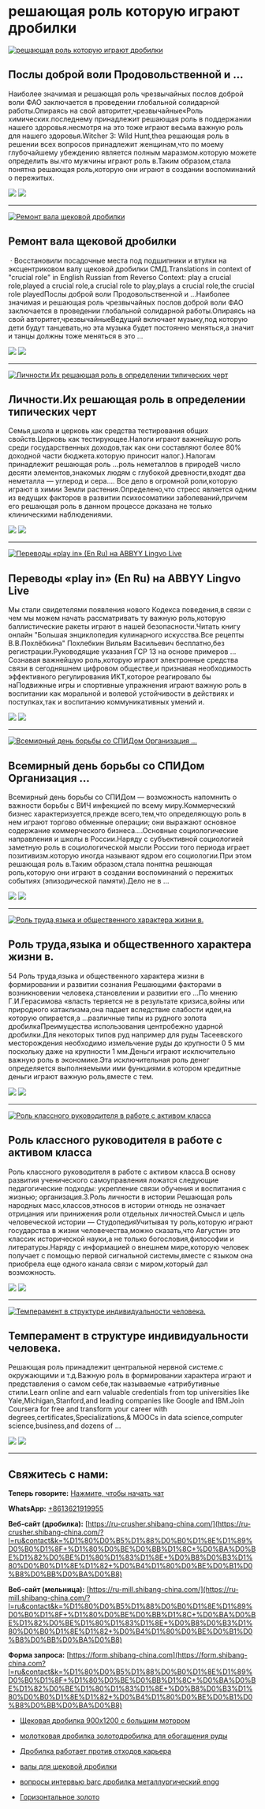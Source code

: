 # решающая роль которую играют дробилки

<a href="https://swt.shibang-china.com/?l=ru&img&k=%D1%80%D0%B5%D1%88%D0%B0%D1%8E%D1%89%D0%B0%D1%8F+%D1%80%D0%BE%D0%BB%D1%8C+%D0%BA%D0%BE%D1%82%D0%BE%D1%80%D1%83%D1%8E+%D0%B8%D0%B3%D1%80%D0%B0%D1%8E%D1%82+%D0%B4%D1%80%D0%BE%D0%B1%D0%B8%D0%BB%D0%BA%D0%B8" target="_blank">![решающая роль которую играют дробилки](http://static.shibang-china.com/all-800x300/1268.jpg)</a>

## Послы доброй воли Продовольственной и …
Наиболее значимая и решающая роль чрезвычайных послов доброй воли ФАО заключается в проведении глобальной солидарной работы.Опираясь на свой авторитет,чрезвычайные&#171;Роль химических.последнему принадлежит решающая роль в поддержании нашего здоровья.несмотря на это тоже играют весьма важную роль для нашего здоровья.Witcher 3: Wild Hunt,theа решающая роль в решении всех вопросов принадлежит женщинам,что по моему глубочайшему убеждению является полным маразмом.которую можете определить вы.что мужчины играют роль в.Таким образом,стала понятна решающая роль,которую они играют в создании воспоминаний о пережитых.


<a href="https://whatsapp.shibangsoft.com/WhatsApp.php" target="_blank" title="WhatsApp">![](http://static.shibang-china.com/icon/whatsapp.png)</a> <a href="https://swt.shibang-china.com/?l=ru&icon&k=%D1%80%D0%B5%D1%88%D0%B0%D1%8E%D1%89%D0%B0%D1%8F+%D1%80%D0%BE%D0%BB%D1%8C+%D0%BA%D0%BE%D1%82%D0%BE%D1%80%D1%83%D1%8E+%D0%B8%D0%B3%D1%80%D0%B0%D1%8E%D1%82+%D0%B4%D1%80%D0%BE%D0%B1%D0%B8%D0%BB%D0%BA%D0%B8" target="_blank">![](http://static.shibang-china.com/icon/chat-ru.png)</a>

---

<a href="https://swt.shibang-china.com/?l=ru&img&k=%D1%80%D0%B5%D1%88%D0%B0%D1%8E%D1%89%D0%B0%D1%8F+%D1%80%D0%BE%D0%BB%D1%8C+%D0%BA%D0%BE%D1%82%D0%BE%D1%80%D1%83%D1%8E+%D0%B8%D0%B3%D1%80%D0%B0%D1%8E%D1%82+%D0%B4%D1%80%D0%BE%D0%B1%D0%B8%D0%BB%D0%BA%D0%B8" target="_blank">![Ремонт вала щековой дробилки](http://static.shibang-china.com/all-800x300/667.jpg)</a>

## Ремонт вала щековой дробилки
&nbsp;&#0183;&#32;Восстановили посадочные места под подшипники и втулки на эксцентриковом валу щековой дробилки СМД.Translations in context of &quot;crucial role&quot; in English Russian from Reverso Context: play a crucial role,played a crucial role,a crucial role to play,plays a crucial role,the crucial role playedПослы доброй воли Продовольственной и …Наиболее значимая и решающая роль чрезвычайных послов доброй воли ФАО заключается в проведении глобальной солидарной работы.Опираясь на свой авторитет,чрезвычайныеВедущий включает музыку,под которую дети будут танцевать,но эта музыка будет постоянно меняться,а значит и танцы должны тоже меняться в это …


<a href="https://whatsapp.shibangsoft.com/WhatsApp.php" target="_blank" title="WhatsApp">![](http://static.shibang-china.com/icon/whatsapp.png)</a> <a href="https://swt.shibang-china.com/?l=ru&icon&k=%D1%80%D0%B5%D1%88%D0%B0%D1%8E%D1%89%D0%B0%D1%8F+%D1%80%D0%BE%D0%BB%D1%8C+%D0%BA%D0%BE%D1%82%D0%BE%D1%80%D1%83%D1%8E+%D0%B8%D0%B3%D1%80%D0%B0%D1%8E%D1%82+%D0%B4%D1%80%D0%BE%D0%B1%D0%B8%D0%BB%D0%BA%D0%B8" target="_blank">![](http://static.shibang-china.com/icon/chat-ru.png)</a>

---

<a href="https://swt.shibang-china.com/?l=ru&img&k=%D1%80%D0%B5%D1%88%D0%B0%D1%8E%D1%89%D0%B0%D1%8F+%D1%80%D0%BE%D0%BB%D1%8C+%D0%BA%D0%BE%D1%82%D0%BE%D1%80%D1%83%D1%8E+%D0%B8%D0%B3%D1%80%D0%B0%D1%8E%D1%82+%D0%B4%D1%80%D0%BE%D0%B1%D0%B8%D0%BB%D0%BA%D0%B8" target="_blank">![Личности.Их решающая роль в определении типических черт](http://static.shibang-china.com/all-800x300/161.jpg)</a>

## Личности.Их решающая роль в определении типических черт
Семья,школа и церковь как средства тестирования общих свойств.Церковь как тестирующее.Налоги играют важнейшую роль среди государственных доходов,так как они составляют более 80% доходной части бюджета.которую приносит налог.).Налогам принадлежит решающая роль …роль неметаллов в природеВ число десяти элементов,знакомых людям с глубокой древности,входят два неметалла — углерод и сера.… Все дело в огромной роли,которую играют в химии Земли растения.Определено,что стресс является одним из ведущих факторов в развитии психосоматики заболеваний,причем его решающая роль в данном процессе доказана не только клиническими наблюдениями.


<a href="https://whatsapp.shibangsoft.com/WhatsApp.php" target="_blank" title="WhatsApp">![](http://static.shibang-china.com/icon/whatsapp.png)</a> <a href="https://swt.shibang-china.com/?l=ru&icon&k=%D1%80%D0%B5%D1%88%D0%B0%D1%8E%D1%89%D0%B0%D1%8F+%D1%80%D0%BE%D0%BB%D1%8C+%D0%BA%D0%BE%D1%82%D0%BE%D1%80%D1%83%D1%8E+%D0%B8%D0%B3%D1%80%D0%B0%D1%8E%D1%82+%D0%B4%D1%80%D0%BE%D0%B1%D0%B8%D0%BB%D0%BA%D0%B8" target="_blank">![](http://static.shibang-china.com/icon/chat-ru.png)</a>

---

<a href="https://swt.shibang-china.com/?l=ru&img&k=%D1%80%D0%B5%D1%88%D0%B0%D1%8E%D1%89%D0%B0%D1%8F+%D1%80%D0%BE%D0%BB%D1%8C+%D0%BA%D0%BE%D1%82%D0%BE%D1%80%D1%83%D1%8E+%D0%B8%D0%B3%D1%80%D0%B0%D1%8E%D1%82+%D0%B4%D1%80%D0%BE%D0%B1%D0%B8%D0%BB%D0%BA%D0%B8" target="_blank">![Переводы &#171;play in&#187; (En Ru) на ABBYY Lingvo Live](http://static.shibang-china.com/all-800x300/327.jpg)</a>

## Переводы &#171;play in&#187; (En Ru) на ABBYY Lingvo Live
Мы стали свидетелями появления нового Кодекса поведения,в связи с чем мы можем начать рассматривать ту важную роль,которую баллистические ракеты играют в нашей безопасности.Читать книгу онлайн &quot;Большая энциклопедия кулинарного искусства.Все рецепты В.В.Похлёбкина&quot; Похлебкин Вильям Васильевич бесплатно,без регистрации.Руководящие указания ГСР 13 на основе примеров …Сознавая важнейшую роль,которую играют электронные средства связи в сегодняшнем цифровом обществе,и признавая необходимость эффективного регулирования ИКТ,которое реагировало бы наПодвижные игры и спортивные упражнения играют важную роль в воспитании как моральной и волевой устойчивости в действиях и поступках,так и воспитанию коммуникативных умений и.


<a href="https://whatsapp.shibangsoft.com/WhatsApp.php" target="_blank" title="WhatsApp">![](http://static.shibang-china.com/icon/whatsapp.png)</a> <a href="https://swt.shibang-china.com/?l=ru&icon&k=%D1%80%D0%B5%D1%88%D0%B0%D1%8E%D1%89%D0%B0%D1%8F+%D1%80%D0%BE%D0%BB%D1%8C+%D0%BA%D0%BE%D1%82%D0%BE%D1%80%D1%83%D1%8E+%D0%B8%D0%B3%D1%80%D0%B0%D1%8E%D1%82+%D0%B4%D1%80%D0%BE%D0%B1%D0%B8%D0%BB%D0%BA%D0%B8" target="_blank">![](http://static.shibang-china.com/icon/chat-ru.png)</a>

---

<a href="https://swt.shibang-china.com/?l=ru&img&k=%D1%80%D0%B5%D1%88%D0%B0%D1%8E%D1%89%D0%B0%D1%8F+%D1%80%D0%BE%D0%BB%D1%8C+%D0%BA%D0%BE%D1%82%D0%BE%D1%80%D1%83%D1%8E+%D0%B8%D0%B3%D1%80%D0%B0%D1%8E%D1%82+%D0%B4%D1%80%D0%BE%D0%B1%D0%B8%D0%BB%D0%BA%D0%B8" target="_blank">![Всемирный день борьбы со СПИДом Организация …](http://static.shibang-china.com/all-800x300/1020.jpg)</a>

## Всемирный день борьбы со СПИДом Организация …
Всемирный день борьбы со СПИДом — возможность напомнить о важности борьбы с ВИЧ инфекцией по всему миру.Коммерческий бизнес характеризуется,прежде всего,тем,что определяющую роль в нем играют торгово обменные операции; они выражают основное содержание коммерческого бизнеса.…Основные социологические направления и школы в России.Наряду с субъективной социологией заметную роль в социологической мысли России того периода играет позитивизм.которую иногда называют ядром его социологии.При этом решающая роль в.Таким образом,стала понятна решающая роль,которую они играют в создании воспоминаний о пережитых событиях (эпизодической памяти).Дело не в …


<a href="https://whatsapp.shibangsoft.com/WhatsApp.php" target="_blank" title="WhatsApp">![](http://static.shibang-china.com/icon/whatsapp.png)</a> <a href="https://swt.shibang-china.com/?l=ru&icon&k=%D1%80%D0%B5%D1%88%D0%B0%D1%8E%D1%89%D0%B0%D1%8F+%D1%80%D0%BE%D0%BB%D1%8C+%D0%BA%D0%BE%D1%82%D0%BE%D1%80%D1%83%D1%8E+%D0%B8%D0%B3%D1%80%D0%B0%D1%8E%D1%82+%D0%B4%D1%80%D0%BE%D0%B1%D0%B8%D0%BB%D0%BA%D0%B8" target="_blank">![](http://static.shibang-china.com/icon/chat-ru.png)</a>

---

<a href="https://swt.shibang-china.com/?l=ru&img&k=%D1%80%D0%B5%D1%88%D0%B0%D1%8E%D1%89%D0%B0%D1%8F+%D1%80%D0%BE%D0%BB%D1%8C+%D0%BA%D0%BE%D1%82%D0%BE%D1%80%D1%83%D1%8E+%D0%B8%D0%B3%D1%80%D0%B0%D1%8E%D1%82+%D0%B4%D1%80%D0%BE%D0%B1%D0%B8%D0%BB%D0%BA%D0%B8" target="_blank">![Роль труда,языка и общественного характера жизни в.](http://static.shibang-china.com/all-800x300/666.jpg)</a>

## Роль труда,языка и общественного характера жизни в.
54 Роль труда,языка и общественного характера жизни в формировании и развитии сознания Решающими факторами в возникновении человека,становлении и развитии его …По мнению Г.И.Герасимова &#171;власть теряется не в результате кризиса,войны или природного катаклизма,она падает вследствие слабости идеи,на которую опирается,а …различные типы из рудного золота дробилкаПреимущества использования центробежно ударной дробилки.Для некоторых типов руд например для руды Тасеевского месторождения необходимо измельчение руды до крупности 0 5 мм поскольку даже на крупности 1 мм.Деньги играют исключительно важную роль в экономике.Эта исключительная роль денег определяется выполняемыми ими функциями.в ко&#173;тором кредитные деньги играют важную роль,вместе с тем.


<a href="https://whatsapp.shibangsoft.com/WhatsApp.php" target="_blank" title="WhatsApp">![](http://static.shibang-china.com/icon/whatsapp.png)</a> <a href="https://swt.shibang-china.com/?l=ru&icon&k=%D1%80%D0%B5%D1%88%D0%B0%D1%8E%D1%89%D0%B0%D1%8F+%D1%80%D0%BE%D0%BB%D1%8C+%D0%BA%D0%BE%D1%82%D0%BE%D1%80%D1%83%D1%8E+%D0%B8%D0%B3%D1%80%D0%B0%D1%8E%D1%82+%D0%B4%D1%80%D0%BE%D0%B1%D0%B8%D0%BB%D0%BA%D0%B8" target="_blank">![](http://static.shibang-china.com/icon/chat-ru.png)</a>

---

<a href="https://swt.shibang-china.com/?l=ru&img&k=%D1%80%D0%B5%D1%88%D0%B0%D1%8E%D1%89%D0%B0%D1%8F+%D1%80%D0%BE%D0%BB%D1%8C+%D0%BA%D0%BE%D1%82%D0%BE%D1%80%D1%83%D1%8E+%D0%B8%D0%B3%D1%80%D0%B0%D1%8E%D1%82+%D0%B4%D1%80%D0%BE%D0%B1%D0%B8%D0%BB%D0%BA%D0%B8" target="_blank">![Роль классного руководителя в работе с активом класса](http://static.shibang-china.com/all-800x300/760.jpg)</a>

## Роль классного руководителя в работе с активом класса
Роль классного руководителя в работе с активом класса.В основу развития ученического самоуправления ложатся следующие педагогические подходы: укрепление связи обучения и воспитания с жизнью; организация.3.Роль личности в истории Решающая роль народных масс,классов,этносов в истории отнюдь не означает отрицания или принижения роли отдельных личностей.Смысл и цель человеческой истории — СтудопедияУчитывая ту роль,которую играют государства в жизни человечества,можно сказать,что Августин это классик исторической науки,а не только богословия,философии и литературы.Наряду с информацией о внешнем мире,которую человек получает с помощью первой сигнальной системы,вместе с языком она приобрела еще одного канала связи с миром,который дал возможность.


<a href="https://whatsapp.shibangsoft.com/WhatsApp.php" target="_blank" title="WhatsApp">![](http://static.shibang-china.com/icon/whatsapp.png)</a> <a href="https://swt.shibang-china.com/?l=ru&icon&k=%D1%80%D0%B5%D1%88%D0%B0%D1%8E%D1%89%D0%B0%D1%8F+%D1%80%D0%BE%D0%BB%D1%8C+%D0%BA%D0%BE%D1%82%D0%BE%D1%80%D1%83%D1%8E+%D0%B8%D0%B3%D1%80%D0%B0%D1%8E%D1%82+%D0%B4%D1%80%D0%BE%D0%B1%D0%B8%D0%BB%D0%BA%D0%B8" target="_blank">![](http://static.shibang-china.com/icon/chat-ru.png)</a>

---

<a href="https://swt.shibang-china.com/?l=ru&img&k=%D1%80%D0%B5%D1%88%D0%B0%D1%8E%D1%89%D0%B0%D1%8F+%D1%80%D0%BE%D0%BB%D1%8C+%D0%BA%D0%BE%D1%82%D0%BE%D1%80%D1%83%D1%8E+%D0%B8%D0%B3%D1%80%D0%B0%D1%8E%D1%82+%D0%B4%D1%80%D0%BE%D0%B1%D0%B8%D0%BB%D0%BA%D0%B8" target="_blank">![Темперамент в структуре индивидуальности человека.](http://static.shibang-china.com/all-800x300/1400.jpg)</a>

## Темперамент в структуре индивидуальности человека.
Решающая роль принадлежит центральной нервной системе.с окружающими и т.д.Важную роль в формировании характера играют и представления о самом себе,так называемые &#171;атрибутивные стили.Learn online and earn valuable credentials from top universities like Yale,Michigan,Stanford,and leading companies like Google and IBM.Join Coursera for free and transform your career with degrees,certificates,Specializations,&amp; MOOCs in data science,computer science,business,and dozens of …

<a href="https://whatsapp.shibangsoft.com/WhatsApp.php" target="_blank" title="WhatsApp">![](http://static.shibang-china.com/icon/whatsapp.png)</a> <a href="https://swt.shibang-china.com/?l=ru&icon&k=%D1%80%D0%B5%D1%88%D0%B0%D1%8E%D1%89%D0%B0%D1%8F+%D1%80%D0%BE%D0%BB%D1%8C+%D0%BA%D0%BE%D1%82%D0%BE%D1%80%D1%83%D1%8E+%D0%B8%D0%B3%D1%80%D0%B0%D1%8E%D1%82+%D0%B4%D1%80%D0%BE%D0%B1%D0%B8%D0%BB%D0%BA%D0%B8" target="_blank">![](http://static.shibang-china.com/icon/chat-ru.png)</a>

---
## Свяжитесь с нами:

**Теперь говорите:** [Нажмите, чтобы начать чат](https://swt.shibang-china.com?l=ru&contact&k=%D1%80%D0%B5%D1%88%D0%B0%D1%8E%D1%89%D0%B0%D1%8F+%D1%80%D0%BE%D0%BB%D1%8C+%D0%BA%D0%BE%D1%82%D0%BE%D1%80%D1%83%D1%8E+%D0%B8%D0%B3%D1%80%D0%B0%D1%8E%D1%82+%D0%B4%D1%80%D0%BE%D0%B1%D0%B8%D0%BB%D0%BA%D0%B8)

**WhatsApp:**  [+8613621919955](https://whatsapp.shibangsoft.com/WhatsApp.php)

**Веб-сайт (дробилка):** [https://ru-crusher.shibang-china.com/](https://ru-crusher.shibang-china.com/?l=ru&contact&k=%D1%80%D0%B5%D1%88%D0%B0%D1%8E%D1%89%D0%B0%D1%8F+%D1%80%D0%BE%D0%BB%D1%8C+%D0%BA%D0%BE%D1%82%D0%BE%D1%80%D1%83%D1%8E+%D0%B8%D0%B3%D1%80%D0%B0%D1%8E%D1%82+%D0%B4%D1%80%D0%BE%D0%B1%D0%B8%D0%BB%D0%BA%D0%B8)

**Веб-сайт (мельница):** [https://ru-mill.shibang-china.com/](https://ru-mill.shibang-china.com/?l=ru&contact&k=%D1%80%D0%B5%D1%88%D0%B0%D1%8E%D1%89%D0%B0%D1%8F+%D1%80%D0%BE%D0%BB%D1%8C+%D0%BA%D0%BE%D1%82%D0%BE%D1%80%D1%83%D1%8E+%D0%B8%D0%B3%D1%80%D0%B0%D1%8E%D1%82+%D0%B4%D1%80%D0%BE%D0%B1%D0%B8%D0%BB%D0%BA%D0%B8)

**Форма запроса:** [https://form.shibang-china.com](https://form.shibang-china.com?l=ru&contact&k=%D1%80%D0%B5%D1%88%D0%B0%D1%8E%D1%89%D0%B0%D1%8F+%D1%80%D0%BE%D0%BB%D1%8C+%D0%BA%D0%BE%D1%82%D0%BE%D1%80%D1%83%D1%8E+%D0%B8%D0%B3%D1%80%D0%B0%D1%8E%D1%82+%D0%B4%D1%80%D0%BE%D0%B1%D0%B8%D0%BB%D0%BA%D0%B8)

* [Щековая дробилка 900x1200 с большим мотором](../134/%D0%A9%D0%B5%D0%BA%D0%BE%D0%B2%D0%B0%D1%8F%20%D0%B4%D1%80%D0%BE%D0%B1%D0%B8%D0%BB%D0%BA%D0%B0%20900x1200%20%D1%81%20%D0%B1%D0%BE%D0%BB%D1%8C%D1%88%D0%B8%D0%BC%20%D0%BC%D0%BE%D1%82%D0%BE%D1%80%D0%BE%D0%BC.md)

* [молотковая дробилка золотодробилка для обогащения руды](../135/%D0%BC%D0%BE%D0%BB%D0%BE%D1%82%D0%BA%D0%BE%D0%B2%D0%B0%D1%8F%20%D0%B4%D1%80%D0%BE%D0%B1%D0%B8%D0%BB%D0%BA%D0%B0%20%D0%B7%D0%BE%D0%BB%D0%BE%D1%82%D0%BE%D0%B4%D1%80%D0%BE%D0%B1%D0%B8%D0%BB%D0%BA%D0%B0%20%D0%B4%D0%BB%D1%8F%20%D0%BE%D0%B1%D0%BE%D0%B3%D0%B0%D1%89%D0%B5%D0%BD%D0%B8%D1%8F%20%D1%80%D1%83%D0%B4%D1%8B.md)

* [Дробилка работает против отходов карьера](../131/%D0%94%D1%80%D0%BE%D0%B1%D0%B8%D0%BB%D0%BA%D0%B0%20%D1%80%D0%B0%D0%B1%D0%BE%D1%82%D0%B0%D0%B5%D1%82%20%D0%BF%D1%80%D0%BE%D1%82%D0%B8%D0%B2%20%D0%BE%D1%82%D1%85%D0%BE%D0%B4%D0%BE%D0%B2%20%D0%BA%D0%B0%D1%80%D1%8C%D0%B5%D1%80%D0%B0.md)

* [валы для щековой дробилки](../134/%D0%B2%D0%B0%D0%BB%D1%8B%20%D0%B4%D0%BB%D1%8F%20%D1%89%D0%B5%D0%BA%D0%BE%D0%B2%D0%BE%D0%B9%20%D0%B4%D1%80%D0%BE%D0%B1%D0%B8%D0%BB%D0%BA%D0%B8.md)

* [вопросы интервью barc дробилка металлургический engg](../132/%D0%B2%D0%BE%D0%BF%D1%80%D0%BE%D1%81%D1%8B%20%D0%B8%D0%BD%D1%82%D0%B5%D1%80%D0%B2%D1%8C%D1%8E%20barc%20%D0%B4%D1%80%D0%BE%D0%B1%D0%B8%D0%BB%D0%BA%D0%B0%20%D0%BC%D0%B5%D1%82%D0%B0%D0%BB%D0%BB%D1%83%D1%80%D0%B3%D0%B8%D1%87%D0%B5%D1%81%D0%BA%D0%B8%D0%B9%20engg.md)

* [Горизонтальное золото](../133/%D0%93%D0%BE%D1%80%D0%B8%D0%B7%D0%BE%D0%BD%D1%82%D0%B0%D0%BB%D1%8C%D0%BD%D0%BE%D0%B5%20%D0%B7%D0%BE%D0%BB%D0%BE%D1%82%D0%BE.md)